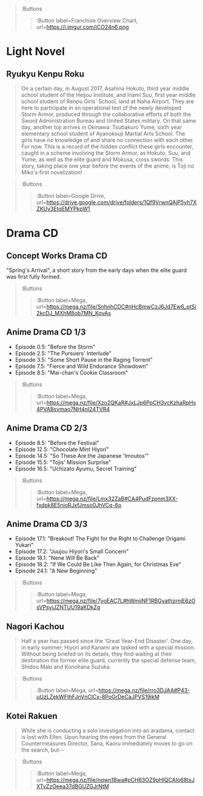 > :Buttons
> > :Button label=Franchise Overview Chart, url=https://i.imgur.com/iCO24n6.png

# Light Novel
## Ryukyu Kenpu Roku

> On a certain day, in August 2017, Asahina Hokuto, third year middle school student of the Heijou Institute, and Inami Suu, first year middle school student of Renpu Girls' School, land at Naha Airport. They are here to participate in an operational test of the newly developed Storm Armor, produced through the collaborative efforts of both the Sword Administration Bureau and United States military. On that same day, another toji arrives in Okinawa: Tsubakuro Yume, sixth year elementary school student of Ayanokouji Martial Arts School. The girls have no knowledge of and share no connection with each other. For now. This is a record of the hidden conflict these girls encounter, caught in a scheme involving the Storm Armor, as Hokuto, Suu, and Yume, as well as the elite guard and Mokusa, cross swords. This story, taking place one year before the events of the anime, is Toji no Miko's first novelization!

> :Buttons
> > :Button label=Google Drive, url=https://drive.google.com/drive/folders/1Qf9VrwnQAjP5yh7XZKUv3EtqEMYPkpW1
# Drama CD
## Concept Works Drama CD
"Spring's Arrival", a short story from the early days when the elite guard was first fully formed.

> :Buttons
> > :Button label=Mega, url=https://mega.nz/file/SnhnhCDC#nHcBmwCzJ6Jd7Ew6_ptSi2kcDJ_MXhM8ob7MN_KqyAs

## Anime Drama CD 1/3
- Episode 0.5: "Before the Storm"
- Episode 2.5: "The Pursuers' Interlude"
- Episode 3.5: "Some Short Pause in the Raging Torrent"
- Episode 7.5: "Fierce and Wild Endurance Showdown"
- Episode 8.5: "Mai-chan's Cookie Classroom"

> :Buttons
> > :Button label=Mega, url=https://mega.nz/file/Xzo2QKaR#JxLJp6PpCH3vcKzhaRpHs4PVABsvmao7NH4nI24TVR4
## Anime Drama CD 2/3
- Episode 8.5: "Before the Festival"
- Episode 12.5: "Chocolate Mint Hiyori"
- Episode 14.5: "So These Are the Japanese 'Imoutos'"
- Episode 15.5: "Tojis' Mission Surprise"
- Episode 16.5: "Uchizato Ayumu, Secret Training"

> :Buttons
> > :Button label=Mega, url=https://mega.nz/file/Lmx32ZaB#CA4PudFzpnm3XX-fxdpk8E5nioRJxfJmso0JhVCq-6o
## Anime Drama CD 3/3
- Episode 17.1: "Breakout! The Fight for the Right to Challenge Origami Yukari"
- Episode 17.2: "Juujou Hiyori's Small Concern"
- Episode 18.1: "Nene Will Be Back"
- Episode 18.2: "If We Could Be Like Then Again, for Christmas Eve"
- Episode 24.1: "A New Beginning"

> :Buttons
> > :Button label=Mega, url=https://mega.nz/file/7yoEAC7L#hWmiiNF1RBGyathzrnjE6zOsVPsyiJZNTUU19aKDkZg

## Nagori Kachou

> Half a year has passed since the 'Great Year-End Disaster'. One day, in early summer, Hiyori and Kanami are tasked with a special mission. Without being briefed on its details, they find waiting at their destination the former elite guard, currently the special defense team, Shidou Maki and Konohana Suzuka.

> :Buttons
> > :Button label=Mega, url=https://mega.nz/file/rro3DJAA#P43-uUzLZekWFthFJnVnClCx-8PoGrDeCaJPVS19ikM

## Kotei Rakuen

> While she is conducting a solo investigation into an aradama, contact is lost with Ellen. Upon hearing the news from the General Countermeasures Director, Sana, Kaoru immediately moves to go on the search, but--

> :Buttons
> > :Button label=Mega, url=https://mega.nz/file/nqwn1Bwa#pCH63OZ9pHlQCAIo68txJXTyZzOeea37dBGUZGJrNtM